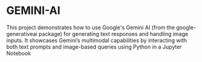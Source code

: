 # GEMINI-AI
This project demonstrates how to use Google's Gemini AI (from the google-generativeai package) for generating text responses and handling image inputs. It showcases Gemini’s multimodal capabilities by interacting with both text prompts and image-based queries using Python in a Jupyter Notebook
